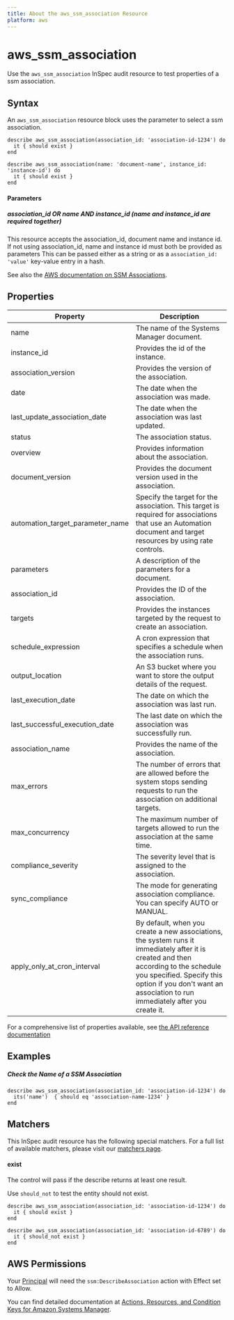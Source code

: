 ```yaml
---
title: About the aws_ssm_association Resource
platform: aws
---
```


# aws\_ssm\_association

Use the `aws_ssm_association` InSpec audit resource to test properties of a ssm association.

## Syntax

 An `aws_ssm_association` resource block uses the parameter to select a ssm association.

    describe aws_ssm_association(association_id: 'association-id-1234') do
      it { should exist }
    end
    
    describe aws_ssm_association(name: 'document-name', instance_id: 'instance-id') do
      it { should exist }
    end

#### Parameters

##### association_id _OR_ name _AND_ instance_id _(name and instance_id are required together)_

This resource accepts the association_id, document name and instance id. If not using association_id, name and instance id must both be provided as parameters
This can be passed either as a string or as a `association_id: 'value'` key-value entry in a hash.

See also the [AWS documentation on SSM Associations](https://docs.aws.amazon.com/systems-manager/latest/userguide/sysman-state-assoc.html).


## Properties

|Property                            | Description|
| ---                                | --- |
|name                                | The name of the Systems Manager document. |
|instance\_id                        | Provides the id of the instance. |
|association\_version                | Provides the version of the association. |
|date                                | The date when the association was made. |
|last\_update\_association\_date     | The date when the association was last updated. |
|status                              | The association status. |
|overview                            | Provides information about the association. |
|document\_version                   | Provides the document version used in the association. |
|automation\_target\_parameter\_name | Specify the target for the association. This target is required for associations that use an Automation document and target resources by using rate controls. |
|parameters                          | A description of the parameters for a document. |
|association\_id                     | Provides the ID of the association. |
|targets                             | Provides the instances targeted by the request to create an association. |
|schedule\_expression                | A cron expression that specifies a schedule when the association runs. |
|output\_location                    | An S3 bucket where you want to store the output details of the request. |
|last\_execution\_date               | The date on which the association was last run. |
|last\_successful\_execution\_date   | The last date on which the association was successfully run. |
|association\_name                   | Provides the name of the association. |
|max\_errors                         | The number of errors that are allowed before the system stops sending requests to run the association on additional targets.  |
|max\_concurrency                    | The maximum number of targets allowed to run the association at the same time. |
|compliance_severity                 | The severity level that is assigned to the association. |
|sync\_compliance                    | The mode for generating association compliance. You can specify AUTO or MANUAL. |
|apply\_only\_at\_cron\_interval     | By default, when you create a new associations, the system runs it immediately after it is created and then according to the schedule you specified. Specify this option if you don't want an association to run immediately after you create it. |

For a comprehensive list of properties available, see [the API reference documentation](https://docs.aws.amazon.com/systems-manager/latest/APIReference/API_Association.html)

## Examples

##### Check the Name of a SSM Association

    describe aws_ssm_association(association_id: 'association-id-1234') do
      its('name')  { should eq 'association-name-1234' }
    end

## Matchers

This InSpec audit resource has the following special matchers. For a full list of available matchers, please visit our [matchers page](https://www.inspec.io/docs/reference/matchers/).

#### exist

The control will pass if the describe returns at least one result.

Use `should_not` to test the entity should not exist.

    describe aws_ssm_association(association_id: 'association-id-1234') do
      it { should exist }
    end

    describe aws_ssm_association(association_id: 'association-id-6789') do
      it { should_not exist }
    end

## AWS Permissions

Your [Principal](https://docs.aws.amazon.com/IAM/latest/UserGuide/intro-structure.html#intro-structure-principal) will need the `ssm:DescribeAssociation` action with Effect set to Allow.

You can find detailed documentation at [Actions, Resources, and Condition Keys for Amazon Systems Manager](https://docs.aws.amazon.com/IAM/latest/UserGuide/list_awssystemsmanager.html).
